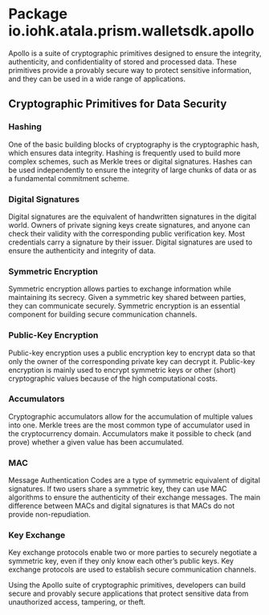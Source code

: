 # Package io.iohk.atala.prism.walletsdk.apollo

Apollo is a suite of cryptographic primitives designed to ensure the integrity, authenticity, and confidentiality of stored and processed data. These primitives provide a provably secure way to protect sensitive information, and they can be used in a wide range of applications.

## Cryptographic Primitives for Data Security

### Hashing

One of the basic building blocks of cryptography is the cryptographic hash, which ensures data integrity. Hashing is frequently used to build more complex schemes, such as Merkle trees or digital signatures. Hashes can be used independently to ensure the integrity of large chunks of data or as a fundamental commitment scheme.

### Digital Signatures

Digital signatures are the equivalent of handwritten signatures in the digital world. Owners of private signing keys create signatures, and anyone can check their validity with the corresponding public verification key. Most credentials carry a signature by their issuer. Digital signatures are used to ensure the authenticity and integrity of data.

### Symmetric Encryption

Symmetric encryption allows parties to exchange information while maintaining its secrecy. Given a symmetric key shared between parties, they can communicate securely. Symmetric encryption is an essential component for building secure communication channels.

### Public-Key Encryption

Public-key encryption uses a public encryption key to encrypt data so that only the owner of the corresponding private key can decrypt it. Public-key encryption is mainly used to encrypt symmetric keys or other (short) cryptographic values because of the high computational costs.

### Accumulators

Cryptographic accumulators allow for the accumulation of multiple values into one. Merkle trees are the most common type of accumulator used in the cryptocurrency domain. Accumulators make it possible to check (and prove) whether a given value has been accumulated.

### MAC

Message Authentication Codes are a type of symmetric equivalent of digital signatures. If two users share a symmetric key, they can use MAC algorithms to ensure the authenticity of their exchange messages. The main difference between MACs and digital signatures is that MACs do not provide non-repudiation.

### Key Exchange

Key exchange protocols enable two or more parties to securely negotiate a symmetric key, even if they only know each other’s public keys. Key exchange protocols are used to establish secure communication channels.

Using the Apollo suite of cryptographic primitives, developers can build secure and provably secure applications that protect sensitive data from unauthorized access, tampering, or theft.
